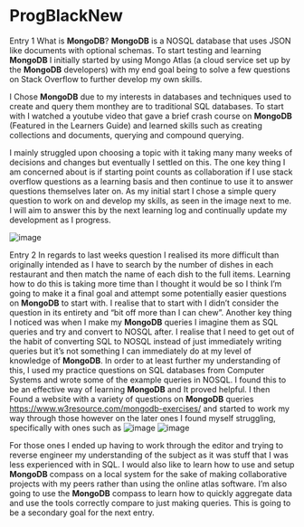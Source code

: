 # ProgBlackNew
Entry 1
What is **MongoDB**? **MongoDB** is a NOSQL database that uses JSON like documents with optional schemas. To start testing and learning **MongoDB** I initially started by using Mongo Atlas (a cloud service set up by the **MongoDB** developers) with my end goal being to solve a few questions on Stack Overflow to further develop my own skills.

I Chose **MongoDB** due to my interests in databases and techniques used to create and query them monthey are to traditional SQL databases. To start with I watched a youtube video that gave a brief crash course on **MongoDB** (Featured in the Learners Guide) and learned skills such as creating collections and documents, querying and compound querying.

I mainly struggled upon choosing a topic with it taking many many weeks of decisions and changes but eventually I settled on this. The one key thing I am concerned about is if starting point counts as collaboration if I use stack overflow questions as a learning basis and then continue to use it to answer questions themselves later on. 
As my initial start I chose a simple query question to work on and develop my skills, as seen in the image next to me. I will aim to answer this by the next learning log and continually update my development as I progress.

![image](https://user-images.githubusercontent.com/92587037/162043956-cf4c4300-e3f9-439f-8f31-aaaf3cee05d6.png)

Entry 2
In regards to last weeks question I realised its more difficult than originally intended as I have to search by the number of dishes in each restaurant and then match the name of each dish to the full items. Learning how to do this is taking more time than I thought it would be so I think I’m going to make it a final goal and attempt some potentially easier questions on **MongoDB** to start with.
I realise that to start with I didn’t consider the question in its entirety and “bit off more than I can chew”. Another key thing I noticed was when I make my **MongoDB** queries I imagine them as SQL queries and try and convert to NOSQL after. I realise that I need to get out of the habit of converting SQL to NOSQL instead of just immediately writing queries but it’s not something I can immediately do at my level of knowledge of **MongoDB**. In order to at least further my understanding of this, I used my practice questions on SQL databases from Computer Systems and wrote some of the example queries in NOSQL. I found this to be an effective way of learning **MongoDB** and It proved helpful. 
I then Found a website with a variety of questions on **MongoDB** queries https://www.w3resource.com/mongodb-exercises/ and started to work my way through those however on the later ones I found myself struggling, specifically with ones such as 
![image](https://user-images.githubusercontent.com/92587037/164111823-da97d350-64cc-4a0f-9a9b-f81931e35528.png)
![image](https://user-images.githubusercontent.com/92587037/164111835-11bfbc95-20a3-4196-8395-90a6a2a3e632.png)

For those ones I ended up having to work through the editor and trying to reverse engineer my understanding of the subject as it was stuff that I was less experienced with in SQL. I would also like to learn how to use and setup **MongoDB** compass on a local system for the sake of making collaborative projects with my peers rather than using the online atlas software. I’m also going to use the **MongoDB** compass to learn how to quickly aggregate data and use the tools correctly compare to just making queries. This is going to be a secondary goal for the next entry.


